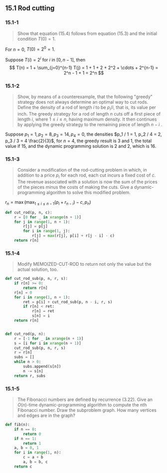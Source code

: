 ## 15.1 Rod cutting

### 15.1-1

> Show that equation (15.4) follows from equation (15.3) and the initial condition $T(0) = 1$.

For $n=0$, $T(0) = 2^0 = 1$.

Suppose $T(i) = 2^i$ for $i$ in $[0, n - 1]$, then
$$
T(n) = 1 + \sum_{j=0}^{n-1} T(j) = 1 + 1 + 2 + 2^2 + \cdots + 2^{n-1} = 2^n - 1 + 1 = 2^n
$$
### 15.1-2

> Show, by means of a counterexample, that the following "greedy" strategy does not always determine an optimal way to cut rods. Define the density of a rod of length $i$ to be $p_i/i$, that is, its value per inch. The greedy strategy for a rod of length $n$ cuts off a first piece of length $i$, where $1 \le i \le n$, having maximum density. It then continues by applying the greedy strategy to the remaining piece of length $n - i$ .

Suppose $p_1  = 1, p_2 = 8, p_3 = 14, p_4 = 0$, the densities $p_1 / 1 = 1, p_2 / 4 = 2, p_3 / 3 = 4 \frac{2}{3}$, for $n=4$, the greedy result is $3$ and $1$, the total value if $15$, and the dynamic programming solution is $2$ and $2$, which is $16$.

### 15.1-3

> Consider a modification of the rod-cutting problem in which, in addition to a price $p_i$ for each rod, each cut incurs a fixed cost of $c$. The revenue associated with a solution is now the sum of the prices of the pieces minus the costs of making the cuts. Give a dynamic-programming algorithm to solve this modified problem.

$r_n = \max(\max_{1 \le i \le {n - 1}} (p_i + r_{n-i}) - c, p_n)$

```python
def cut_rod(p, n, c):
    r = [0 for _ in xrange(n + 1)]
    for j in range(1, n + 1):
        r[j] = p[j]
        for i in range(1, j):
            r[j] = max(r[j], p[i] + r[j - i] - c)
    return r[n]
```

### 15.1-4

> Modify MEMOIZED-CUT-ROD to return not only the value but the actual solution, too.

```python
def cut_rod_sub(p, n, r, s):
    if r[n] >= 0:
        return r[n]
    r[n] = 0
    for i in range(1, n + 1):
        ret = p[i] + cut_rod_sub(p, n - i, r, s)
        if r[n] < ret:
            r[n] = ret
            s[n] = i
    return r[n]


def cut_rod(p, n):
    r = [-1 for _ in xrange(n + 1)]
    s = [i for i in xrange(n + 1)]
    cut_rod_sub(p, n, r, s)
    r = r[n]
    subs = []
    while n > 0:
        subs.append(s[n])
        n -= s[n]
    return r, subs
```

### 15.1-5

> The Fibonacci numbers are defined by recurrence (3.22). Give an $O(n)$-time dynamic-programming algorithm to compute the nth Fibonacci number. Draw the subproblem graph. How many vertices and edges are in the graph?

```python
def fib(n):
    if n == 0:
        return 0
    if n == 1:
        return 1
    a, b = 0, 1
    for i in range(1, n):
        c = a + b
        a, b = b, c
    return c
```
